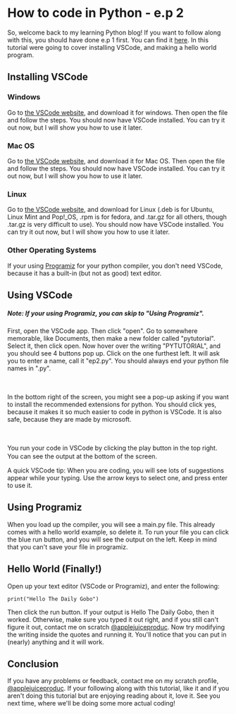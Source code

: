 # How to code in Python - e.p 2
So, welcome back to my learning Python blog! If you want to follow along with this, you should have done e.p 1 first. You can find it [here](https://thedailygobo.scratchtools.app/post/143/). In this tutorial were going to cover installing VSCode, and making a hello world program.
## Installing VSCode
### Windows
Go to [the VSCode website](https://code.visualstudio.com/Download), and download it for windows. Then open the file and follow the steps. You should now have VSCode installed. You can try it out now, but I will show you how to use it later.

### Mac OS
Go to [the VSCode website](https://code.visualstudio.com/Download), and download it for Mac OS. Then open the file and follow the steps. You should now have VSCode installed. You can try it out now, but I will show you how to use it later.

### Linux
Go to [the VSCode website](https://code.visualstudio.com/Download), and download for Linux (.deb is for Ubuntu, Linux Mint and Pop!_OS, .rpm is for fedora, and .tar.gz for all others, though .tar.gz is very difficult to use). You should now have VSCode installed. You can try it out now, but I will show you how to use it later.

### Other Operating Systems
If your using [Programiz](https://www.programiz.com/python-programming/online-compiler/) for your python compiler, you don't need VSCode, because it has a built-in (but not as good) text editor.

## Using VSCode
##### Note: If your using Programiz, you can skip to "Using Programiz".
First, open the VSCode app. Then click "open". Go to somewhere memorable, like Documents, then make a new folder called "pytutorial". Select it, then click open. Now hover over the writing "PYTUTORIAL", and you should see 4 buttons pop up. Click on the one furthest left. It will ask you to enter a name, call it "ep2.py". You should always end your python file names in ".py". 

ㅤ

In the bottom right of the screen, you might see a pop-up asking if you want to install the recommended extensions for python. You should click yes, because it makes it so much easier to code in python is VSCode. It is also safe, because they are made by microsoft.

ㅤ

You run your code in VSCode by clicking the play button in the top right. You can see the output at the bottom of the screen.
ㅤ


A quick VSCode tip: When you are coding, you will see lots of suggestions appear while your typing. Use the arrow keys to select one, and press enter to use it.

## Using Programiz
When you load up the compiler, you will see a main.py file. This already comes with a hello world example, so delete it. To run your file you can click the blue run button, and you will see the output on the left. Keep in mind that you can't save your file in programiz.

## Hello World (Finally!)
Open up your text editor (VSCode or Programiz), and enter the following:
```
print("Hello The Daily Gobo")
```
Then click the run button. If your output is Hello The Daily Gobo, then it worked. Otherwise, make sure you typed it out right, and if you still can't figure it out, contact me on scratch [@applejuiceproduc](https://scratch.mit.edu/users/applejuiceproduc/). Now try modifying the writing inside the quotes and running it. You'll notice that you can put in (nearly) anything and it will work.
## Conclusion
If you have any problems or feedback, contact me on my scratch profile, [@applejuiceproduc](https://scratch.mit.edu/users/applejuiceproduc/). If your following along with this tutorial, like it and if you aren't doing this tutorial but are enjoying reading about it, love it. See you next time, where we'll be doing some more actual coding!